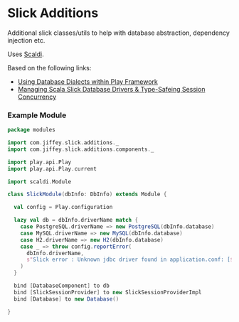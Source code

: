 # Slick Additions

Additional slick classes/utils to help with database abstraction, dependency injection etc.

Uses [Scaldi](https://github.com/scaldi/scaldi).

Based on the following links:

* [Using Database Dialects within Play Framework](http://eng.42go.com/using-database-dialects-with-in-play-framework/)
* [Managing Scala Slick Database Drivers & Type-Safeing Session Concurrency](http://eng.42go.com/scala-slick-database-drivers-type-safing-session-concurrency/)

### Example Module

```scala
package modules

import com.jiffey.slick.additions._
import com.jiffey.slick.additions.components._

import play.api.Play
import play.api.Play.current

import scaldi.Module

class SlickModule(dbInfo: DbInfo) extends Module {

  val config = Play.configuration

  lazy val db = dbInfo.driverName match {
    case PostgreSQL.driverName => new PostgreSQL(dbInfo.database)
    case MySQL.driverName => new MySQL(dbInfo.database)
    case H2.driverName => new H2(dbInfo.database)
    case _ => throw config.reportError(
      dbInfo.driverName,
      s"Slick error : Unknown jdbc driver found in application.conf: [${dbInfo.driverName}]"
    )
  }

  bind [DatabaseComponent] to db
  bind [SlickSessionProvider] to new SlickSessionProviderImpl
  bind [Database] to new Database()

}
```
